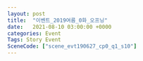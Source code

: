 ```yaml
---
layout: post
title:  "이벤트_2019여름_0화_오프닝"
date:   2021-08-10 03:00:00 +0000
categories: Event
Tags: Story Event
SceneCode: ["scene_evt190627_cp0_q1_s10"]
---
```


